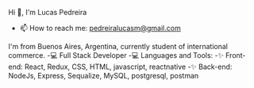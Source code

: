 Hi 👋, I'm Lucas Pedreira

- 📫 How to reach me: pedreiralucasm@gmail.com  
  

I'm from Buenos Aires, Argentina, currently student of international commerce.
-💻 Full Stack Developer
-💻 Languages and Tools:
-✨ Front-end: React, Redux, CSS, HTML, javascript, reactnative
-✨ Back-end: NodeJs, Express, Sequalize, MySQL, postgresql, postman


  


<!--
**Lucaspedreira97/Lucaspedreira97** is a ✨ _special_ ✨ repository because its `README.md` (this file) appears on your GitHub profile.
-->


